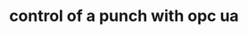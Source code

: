 ---
layout: article
title: control of a punch with opc ua
description: 
  - This template shows how to set up the communication between Peakboard and a punch using OPC UA.
lang: en
weight: 500
isDraft: false
ref: Control-Punch-OPCA-UA
category:
  - Production
  - Control
  - Process
image: Control-Punch-OPCA-UA.png
image_thumbnail: Control-Punch-OPCA-UA_thumbnail.png
download: Control-Punch-OPCA-UA.pbmx
overview_description:
overview_benefits:
overview_data_sources:
---